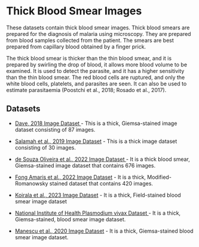 # Thick Blood Smear Images
These datasets contain thick blood smear images.
Thick blood smears are prepared for the diagnosis of malaria using microscopy. They are prepared from blood samples collected from the patient. The smears are best prepared from capillary blood obtained by a finger prick.

The thick blood smear is thicker than the thin blood smear, and it is prepared by swirling the drop of blood, it allows more blood volume to be examined. It is used to detect the parasite, and it has a higher sensitivity than the thin blood smear. The red blood cells are ruptured, and only the white blood cells, platelets, and parasites are seen. It can also be used to estimate parasitaemia (Poostchi et al., 2018; Rosado et al., 2017).



## Datasets
+ [Dave, 2018 Image Dataset ](https://itunuisewon.github.io/Malaria_Blood_Smear_Images/All_Datasets/Dave_2018_Dataset.html) - This is a thick, Giemsa-stained image dataset consisting of 87 images.
  
+ [Salamah et al., 2019 Image Dataset](https://itunuisewon.github.io/Malaria_Blood_Smear_Images/All_Datasets/Salamah_et_al.,_2019_Dataset.html) - This is a thick image dataset consisting of 30 images.
  
+ [de Souza Oliveira et al., 2022 Image Dataset ](https://itunuisewon.github.io/Malaria_Blood_Smear_Images/All_Datasets/de_Souza_Oliveira_et_al.,_2022_Dataset.html) - It is a thick blood smear, Giemsa-stained image dataset that contains 676 images.

+ [Fong Amaris et al., 2022 Image Dataset](https://itunuisewon.github.io/Malaria_Blood_Smear_Images/All_Datasets/Fong_Amaris_et_al.,_2022_Dataset.html) - It is a thick, Modified-Romanowsky stained dataset that contains 420 images.

+ [Koirala et al., 2023 Image Dataset](https://itunuisewon.github.io/Malaria_Blood_Smear_Images/All_Datasets/Koirala_et_al.,_2022_Dataset.html) - It is a thick, Field-stained blood smear image dataset
  
+ [National Institute of Health Plasmodium vivax Dataset ](https://itunuisewon.github.io/Malaria_Blood_Smear_Images/All_Datasets/NIH_Pv_Dataset.html) - It is a thick, Giemsa-stained, blood smear image dataset.

+ [Manescu et al., 2020 Image Dataset](https://itunuisewon.github.io/Malaria_Blood_Smear_Images/All_Datasets/Manescu_et_al.,_2020_Dataset.html) - It is a thick, Giemsa-stained blood smear image dataset.
